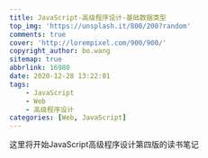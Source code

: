 ```yaml
---
title: JavaScript-高级程序设计-基础数据类型
top_img: 'https://unsplash.it/800/200?random'
comments: true
cover: 'http://lorempixel.com/900/900/'
copyright_author: bo.wang
sitemap: true
abbrlink: 16980
date: 2020-12-28 13:22:01
tags:
    - JavaScript
    - Web
    - 高级程序设计
categories: [Web, JavaScript]
---
```


这里将开始JavaScript高级程序设计第四版的读书笔记
